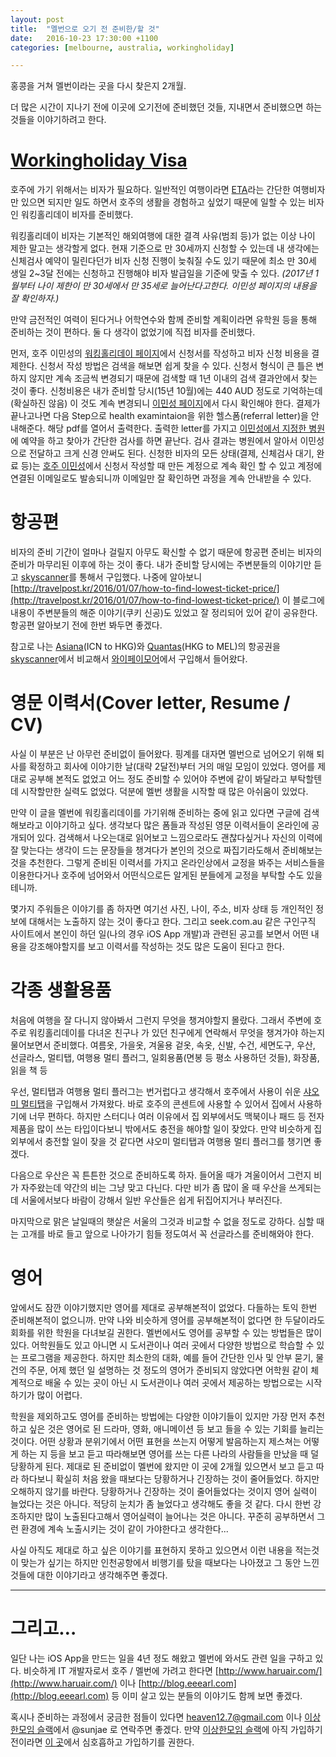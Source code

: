 ```yaml
---
layout: post
title:  "멜번으로 오기 전 준비한/할 것"
date:   2016-10-23 17:30:00 +1100
categories: [melbourne, australia, workingholiday]

---
```


홍콩을 거쳐 멜번이라는 곳을 다시 찾은지 2개월.

더 많은 시간이 지나기 전에 이곳에 오기전에 준비했던 것들, 지내면서 준비했으면 하는 것들을 이야기하려고 한다.




# [Workingholiday Visa](https://www.border.gov.au/Trav/Visa-1/417-)

호주에 가기 위해서는 비자가 필요하다. 일반적인 여행이라면 [ETA](https://www.eta.immi.gov.au/ETAS3/etas)라는 간단한 여행비자만 있으면 되지만 일도 하면서 호주의 생활을 경험하고 싶었기 때문에 일할 수 있는 비자인 워킹홀리데이 비자를 준비했다.

워킹홀리데이 비자는 기본적인 해외여행에 대한 결격 사유(범죄 등)가 없는 이상 나이 제한 말고는 생각할게 없다. 현재 기준으로 만 30세까지 신청할 수 있는데 내 생각에는 신체검사 예약이 밀린다던가 비자 신청 진행이 늦춰질 수도 있기 때문에 최소 만 30세 생일 2~3달 전에는 신청하고 진행해야 비자 발급일을 기준에 맞출 수 있다. _(2017년 1월부터 나이 제한이 만 30세에서 만 35세로 늘어난다고한다. 이민성 페이지의 내용을 잘 확인하자.)_

만약 금전적인 여력이 된다거나 어학연수와 함께 준비할 계획이라면 유학원 등을 통해 준비하는 것이 편하다. 둘 다 생각이 없었기에 직접 비자를 준비했다.

먼저, 호주 이민성의 [워킹홀리데이 페이지](https://www.border.gov.au/Trav/Visa-1/417-)에서 신청서를 작성하고 비자 신청 비용을 결제한다.
신청서 작성 방법은 검색을 해보면 쉽게 찾을 수 있다. 신청서 형식이 큰 틀은 변하지 않지만 계속 조금씩 변경되기 때문에 검색할 때 1년 이내의 검색 결과안에서 찾는 것이 좋다.
신청비용은 내가 준비할 당시(15년 10월)에는 440 AUD 정도로 기억하는데(확실하진 않음) 이 것도 계속 변경되니 [이민성 페이지](https://www.border.gov.au/Trav/Visa/Fees)에서 다시 확인해야 한다.
결제가 끝나고나면 다음 Step으로 health examintaion을 위한 헬스폼(referral letter)을 안내해준다. 해당 pdf를 열어서 출력한다.
출력한 letter를 가지고 [이민성에서 지정한 병원](http://www.border.gov.au/Lega/Lega/Help/Location/korea)에 예약을 하고 찾아가 간단한 검사를 하면 끝난다. 검사 결과는 병원에서 알아서 이민성으로 전달하고 크게 신경 안써도 된다.
신청한 비자의 모든 상태(결제, 신체검사 대기, 완료 등)는 [호주 이민성](http://www.border.gov.au)에서 신청서 작성할 때 만든 계정으로 계속 확인 할 수 있고 계정에 연결된 이메일로도 발송되니까 이메일만 잘 확인하면 과정을 계속 안내받을 수 있다.




# 항공편

비자의 준비 기간이 얼마나 걸릴지 아무도 확신할 수 없기 때문에 항공편 준비는 비자의 준비가 마무리된 이후에 하는 것이 좋다.
내가 준비할 당시에는 주변분들의 이야기만 듣고 [skyscanner](https://www.skyscanner.co.kr)를 통해서 구입했다.
나중에 알아보니 [http://travelpost.kr/2016/01/07/how-to-find-lowest-ticket-price/](http://travelpost.kr/2016/01/07/how-to-find-lowest-ticket-price/) 이 블로그에 내용이 주변분들의 해준 이야기(쿠키 신공)도 있었고 잘 정리되어 있어 같이 공유한다. 항공편 알아보기 전에 한번 봐두면 좋겠다.

참고로 나는 [Asiana](http://flyasiana.com/)(ICN to HKG)와 [Quantas](http://www.qantas.com)(HKG to MEL)의 항공권을 [skyscanner](https://www.skyscanner.co.kr)에서 비교해서 [와이페이모어](http://www.whypaymore.co.kr)에서 구입해서 들어왔다.




# 영문 이력서(Cover letter, Resume / CV)

사실 이 부분은 난 아무런 준비없이 들어왔다.
핑계를 대자면 멜번으로 넘어오기 위해 퇴사를 확정하고 회사에 이야기한 날(대략 2달전)부터 거의 매일 모임이 있었다. 영어를 제대로 공부해 본적도 없었고 어느 정도 준비할 수 있어야 주변에 같이 봐달라고 부탁할텐데 시작할만한 실력도 없었다. 덕분에 멜번 생활을 시작할 때 많은 아쉬움이 있었다.

만약 이 글을 멜번에 워킹홀리데이를 가기위해 준비하는 중에 읽고 있다면 구글에 검색해보라고 이야기하고 싶다. 생각보다 많은 폼들과 작성된 영문 이력서들이 온라인에 공개되어 있다. 검색해서 나오는대로 읽어보고 느낌으로라도 괜찮다싶거나 자신의 이력에 잘 맞는다는 생각이 드는 문장들을 챙겨다가 본인의 것으로 짜집기라도해서 준비해보는 것을 추천한다. 그렇게 준비된 이력서를 가지고 온라인상에서 교정을 봐주는 서비스들을 이용한다거나 호주에 넘어와서 어떤식으로든 알게된 분들에게 교정을 부탁할 수도 있을테니까.

몇가지 주워들은 이야기를 좀 하자면 여기선 사진, 나이, 주소, 비자 상태 등 개인적인 정보에 대해서는 노출하지 않는 것이 좋다고 한다.
그리고 seek.com.au 같은 구인구직 사이트에서 본인이 하던 일(나의 경우 iOS App 개발)과 관련된 공고를 보면서 어떤 내용을 강조해야할지를 보고 이력서를 작성하는 것도 많은 도움이 된다고 한다. 




# 각종 생활용품

처음에 여행을 잘 다니지 않아봐서 그런지 무엇을 챙겨야할지 몰랐다. 그래서 주변에 호주로 워킹홀리데이를 다녀온 친구나 가 있던 친구에게 연락해서 무엇을 챙겨가야 하는지 물어보면서 준비했다.
여름옷, 가을옷, 겨울용 겉옷, 속옷, 신발, 수건, 세면도구, 우산, 선글라스, 멀티탭, 여행용 멀티 플러그, 일회용품(면봉 등 평소 사용하던 것들), 화장품, 읽을 책 등

우선, 멀티탭과 여행용 멀티 플러그는 번거럽다고 생각해서 호주에서 사용이 쉬운 [샤오미 멀티탭](http://www.appilogue.kr/2844606)을 구입해서 가져왔다. 바로 호주의 콘센트에 사용할 수 있어서 집에서 사용하기에 너무 편하다. 하지만 스터디나 여러 이유에서 집 외부에서도 맥북이나 패드 등 전자제품을 많이 쓰는 타입이다보니 밖에서도 충전을 해야할 일이 잦았다. 만약 비슷하게 집 외부에서 충전할 일이 잦을 것 같다면 샤오미 멀티탭과 여행용 멀티 플러그를 챙기면 좋겠다.

다음으로 우산은 꼭 튼튼한 것으로 준비하도록 하자. 들어올 때가 겨울이어서 그런지 비가 자주왔는데 약간의 비는 그냥 맞고 다닌다. 다만 비가 좀 많이 올 때 우산을 쓰게되는데 서울에서보다 바람이 강해서 일반 우산들은 쉽게 뒤집어지거나 부러진다.

마지막으로 맑은 날일때의 햇살은 서울의 그것과 비교할 수 없을 정도로 강하다. 심할 때는 고개를 바로 들고 앞으로 나아가기 힘들 정도여서 꼭 선글라스를 준비해와야 한다.




# 영어

앞에서도 잠깐 이야기했지만 영어를 제대로 공부해본적이 없었다.
다들하는 토익 한번 준비해본적이 없으니까.
만약 나와 비슷하게 영어를 공부해본적이 없다면 한 두달이라도 회화를 위한 학원을 다녀보길 권한다.
멜번에서도 영어를 공부할 수 있는 방법들은 많이 있다. 어학원들도 있고 아니면 시 도서관이나 여러 곳에서 다양한 방법으로 학습할 수 있는 프로그램을 제공한다.
하지만 최소한의 대화, 예를 들어 간단한 인사 및 안부 묻기, 물건의 주문, 어제 했던 일 설명하는 것 정도의 영어가 준비되지 않았다면 어학원 같이 체계적으로 배울 수 있는 곳이 아닌 시 도서관이나 여러 곳에서 제공하는 방법으로는 시작하기가 많이 어렵다.

학원을 제외하고도 영어를 준비하는 방법에는 다양한 이야기들이 있지만 가장 먼저 추천하고 싶은 것은 영어로 된 드라마, 영화, 애니메이션 등 보고 들을 수 있는 기회를 늘리는 것이다. 어떤 상황과 분위기에서 어떤 표현을 쓰는지 어떻게 발음하는지 제스쳐는 어떻게 하는 지 등을 보고 듣고 따라해보면 영어를 쓰는 다른 나라의 사람들을 만났을 때 덜 당황하게 된다. 제대로 된 준비없이 멜번에 왔지만 이 곳에 2개월 있으면서 보고 듣고 따라 하다보니 확실히 처음 왔을 때보다는 당황하거나 긴장하는 것이 줄어들었다. 하지만 오해하지 않기를 바란다. 당황하거나 긴장하는 것이 줄어들었다는 것이지 영어 실력이 늘었다는 것은 아니다. 적당히 눈치가 좀 늘었다고 생각해도 좋을 것 같다. 다시 한번 강조하지만 많이 노출된다고해서 영어실력이 늘어나는 것은 아니다. 꾸준히 공부하면서 그런 환경에 계속 노출시키는 것이 같이 가야한다고 생각한다...

사실 아직도 제대로 하고 싶은 이야기를 표현하지 못하고 있으면서 이런 내용을 적는것이 맞는가 싶기는 하지만 인천공항에서 비행기를 탔을 때보다는 나아졌고 그 동안 느낀 것들에 대한 이야기라고 생각해주면 좋겠다.



-----



# 그리고…

일단 나는 iOS App을 만드는 일을 4년 정도 해왔고 멜번에 와서도 관련 일을 구하고 있다.
비슷하게 IT 개발자로서 호주 / 멜번에 가려고 한다면 [http://www.haruair.com/](http://www.haruair.com/) 이나 [http://blog.eeearl.com](http://blog.eeearl.com) 등 이미 살고 있는 분들의 이야기도 함께 보면 좋겠다.

혹시나 준비하는 과정에서 궁금한 점들이 있다면 heaven12.7@gmail.com 이나 [이상한모임 슬랙](https://weirdmeetup.slack.com)에서 @sunjae 로 연락주면 좋겠다. 만약 [이상한모임 슬랙](https://weirdmeetup.slack.com)에 아직 가입하기 전이라면 [이 곳](http://koalabot-weirdmeetup.herokuapp.com/slack)에서 심호흡하고 가입하기를 권한다. 
